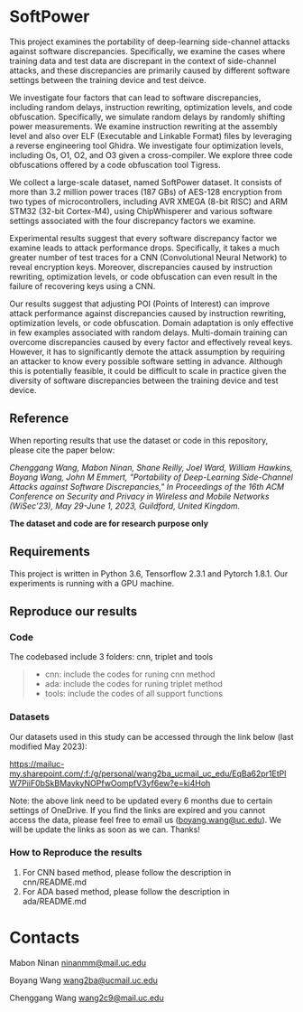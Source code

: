 # SoftPower

This project examines the portability of deep-learning side-channel attacks against software discrepancies. Specifically, we examine the cases where training data and test data are discrepant in the context of side-channel attacks, and these discrepancies are primarily caused by different software settings between the training device and test deivce. 

We investigate four factors that can lead to software discrepancies, including random delays, instruction rewriting, optimization levels, and code obfuscation. Specifically, we simulate random delays by randomly shifting power measurements. We examine instruction rewriting at the assembly level and also over ELF (Executable and Linkable Format) files by leveraging a reverse engineering tool Ghidra. We investigate four optimization levels, including Os, O1, O2, and O3 given a cross-compiler. We explore three code obfuscations offered by a code obfuscation tool Tigress.

We collect a large-scale dataset, named SoftPower dataset. It consists of more than 3.2 million power traces (187 GBs) of AES-128 encryption from two types of microcontrollers, including AVR XMEGA (8-bit RISC) and ARM STM32 (32-bit Cortex-M4), using ChipWhisperer and various software settings associated with the four discrepancy factors we examine.

Experimental results suggest that every software discrepancy factor we examine leads to attack performance drops. Specifically, it takes a much greater number of test traces for a CNN (Convolutional Neural Network) to reveal encryption keys. Moreover, discrepancies caused by instruction rewriting, optimization levels, or code obfuscation can even result in the failure of recovering keys using a CNN.

Our results suggest that adjusting POI (Points of Interest) can improve attack performance against discrepancies caused by instruction rewriting, optimization levels, or code obfuscation. Domain adaptation is only effective in few examples associated with random delays. Multi-domain training can overcome discrepancies caused by every factor and effectively reveal keys. However, it has to significantly demote the attack assumption by requiring an attacker to know every possible software setting in advance. Although this is potentially feasible, it could be difficult to scale in practice given the diversity of software discrepancies between the training device and test device. 


## Reference
When reporting results that use the dataset or code in this repository, please cite the paper below:

*Chenggang Wang, Mabon Ninan, Shane Reilly, Joel Ward, William Hawkins, Boyang Wang, John M Emmert, "Portability of Deep-Learning Side-Channel Attacks against Software Discrepancies," In Proceedings of the 16th ACM Conference on Security and Privacy in Wireless and Mobile
Networks (WiSec’23), May 29-June 1, 2023, Guildford, United Kingdom.*

**The dataset and code are for research purpose only**

## Requirements
This project is written in Python 3.6, Tensorflow 2.3.1 and Pytorch 1.8.1. Our experiments is running with a GPU machine.

## Reproduce our results
### Code 
The codebased include 3 folders: cnn, triplet and tools
>
> - cnn: include the codes for runing cnn method
> - ada: include the codes for runing triplet method
> - tools: include the codes of all support functions
>

### Datasets
Our datasets used in this study can be accessed through the link below (last modified May 2023):

https://mailuc-my.sharepoint.com/:f:/g/personal/wang2ba_ucmail_uc_edu/EqBa62pr1EtPlW7PiiF0bSkBMavkyNOPfwOompfV3yf6ew?e=ki4Hoh

Note: the above link need to be updated every 6 months due to certain settings of OneDrive. If you find the links are expired and you cannot access the data, please feel free to email us (boyang.wang@uc.edu). We will be update the links as soon as we can. Thanks!


### How to Reproduce the results
1. For CNN based method, please follow the description in cnn/README.md
2. For ADA based method, please follow the description in ada/README.md


# Contacts
Mabon Ninan ninanmm@mail.uc.edu

Boyang Wang wang2ba@ucmail.uc.edu

Chenggang Wang wang2c9@mail.uc.edu

